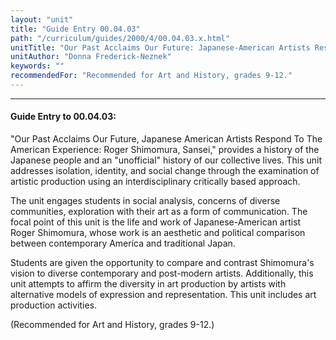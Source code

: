 ```yaml
---
layout: "unit"
title: "Guide Entry 00.04.03"
path: "/curriculum/guides/2000/4/00.04.03.x.html"
unitTitle: "Our Past Acclaims Our Future: Japanese-American Artists Respond To the American Experience Roger Shimomura, Sansei"
unitAuthor: "Donna Frederick-Neznek"
keywords: ""
recommendedFor: "Recommended for Art and History, grades 9-12."
---
```

<body>
<hr/>
<h4>
Guide Entry to 00.04.03:
</h4>
"Our Past Acclaims Our Future, Japanese American Artists Respond To The American Experience: Roger Shimomura, Sansei," provides a history of the Japanese people and an "unofficial" history of our collective lives. This unit addresses isolation, identity, and social change through the examination of artistic production using an interdisciplinary critically based approach.
<p>
The unit engages students in social analysis, concerns of diverse communities, exploration with their art as a form of communication. The focal point of this unit is the life and work of Japanese-American artist Roger Shimomura, whose work is an aesthetic and political comparison between contemporary America and traditional Japan.
</p>
<p>
Students are given the opportunity to compare and contrast Shimomura's vision to diverse contemporary and post-modern artists. Additionally, this unit attempts to affirm the diversity in art production by artists with alternative models of expression and representation. This unit includes art production activities.
</p>
<p>
(Recommended for Art and History, grades 9-12.)
</p>
</body>